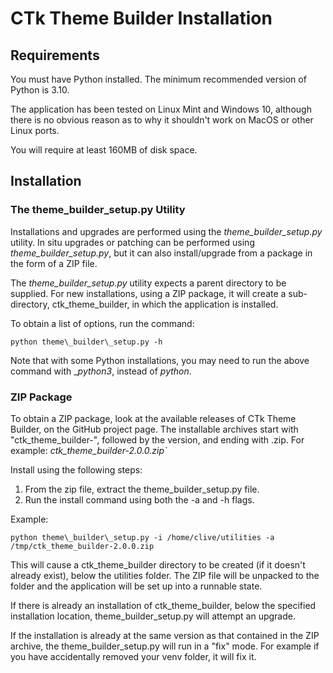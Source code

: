 # CTk Theme Builder Installation

## Requirements

You must have Python installed. The minimum recommended version of Python is 3.10. 

The application has been tested on Linux Mint and Windows 10, although there is no obvious reason as to why it shouldn't work on MacOS or other Linux ports.

You will require at least 160MB of disk space.

## Installation

### The theme\_builder\_setup.py Utility
Installations and upgrades are performed using the <i>theme\_builder\_setup.py</i> utility. In situ upgrades or patching can be performed using <i>theme\_builder\_setup.py</i>, but it can also install/upgrade from a package in the form of a ZIP file.

The <i>theme\_builder\_setup.py</i> utility expects a parent directory to be supplied. For new installations, using a ZIP package, it will create a sub-directory, ctk_theme_builder, in which the application is installed. 

To obtain a list of options, run the command:  
  
  `python theme\_builder\_setup.py -h`
  
Note that with some Python installations, you may need to run the above command with __python3_, instead of _python_.

### ZIP Package

To obtain a ZIP package, look at the available releases of CTk Theme Builder, on the GitHub project page. The installable archives start with "ctk\_theme\_builder-", followed by the version, and ending with .zip. For example: <i>ctk\_theme\_builder-2.0.0.zip`</i>

Install using the following steps:  
  
1. From the zip file, extract the theme\_builder\_setup.py file.
2. Run the install command using both the -a and -h flags.

Example:

`python theme\_builder\_setup.py -i /home/clive/utilities -a /tmp/ctk_theme_builder-2.0.0.zip`

This will cause a ctk\_theme\_builder directory to be created (if it doesn't already exist), below the utilities folder. The ZIP file will be unpacked to the folder and the application will be set up into a runnable state. 

  If there is already an installation of ctk\_theme\_builder, below the specified installation location, theme\_builder\_setup.py will attempt an upgrade.   
  
  If the installation is already at the same version as that contained in the ZIP archive, the theme\_builder\_setup.py will run in a "fix" mode. For example if you have accidentally removed your venv folder, it will fix it.
  
>



  

  
   